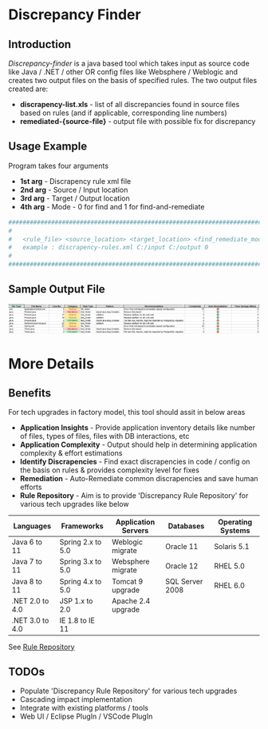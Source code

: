 # Discrepancy Finder

## Introduction
*Discrepancy-finder* is a java based tool which takes input as source code  like Java / .NET / other OR config files like Websphere / Weblogic and creates two output files on the basis of specified rules. The two output files created are:
 -  **discrapency-list.xls** - list of all discrepancies found in source files based on rules (and if applicable, corresponding line numbers)
 -  **remediated-{source-file}** - output file with possible fix for discrepancy


## Usage Example

Program takes four arguments

 - **1st arg** - Discrapency rule xml file
 - **2nd arg** - Source / Input location
 - **3rd arg** - Target / Output location
 - **4th arg** - Mode - 0 for find and 1 for find-and-remediate


```sh
##############################################################################
#                                                                            #
#   <rule_file> <source_location> <target_location> <find_remediate_mode>    #
#   example : discrapency-rules.xml C:/input C:/output 0                     #
#                                                                            #
##############################################################################
```

## Sample Output File
![Screenshot](sample-output.png) <!-- .element height="100%" width="100%" -->

# More Details

## Benefits 

For tech upgrades in factory model,  this tool should assit in below areas 

 - **Application Insights** - Provide application inventory details like number of files, types of files, files with DB interactions, etc 
 - **Application Complexity** - Output should help in determining application complexity & effort estimations 
 - **Identify Discrapencies** -  Find exact discrapencies in code / config on the basis on rules & provides complexity level for fixes 
 - **Remediation** - Auto-Remediate common discrapencies and save human efforts 
 - **Rule Repository** - Aim is to provide 'Discrepancy Rule Repository' for various tech upgrades like below

| Languages | Frameworks | Application Servers | Databases | Operating Systems |
| --------- | ---------- | ------------------- | --------- | ----------------- |
| Java 6 to 11 | Spring 2.x to 5.0 | Weblogic migrate | Oracle 11 | Solaris 5.1 |
| Java 7 to 11| Spring 3.x to 5.0 | Websphere migrate | Oracle 12 | RHEL 5.0 |
| Java 8 to 11 | Spring 4.x to 5.0 | Tomcat 9 upgrade| SQL Server 2008 | RHEL 6.0 |
| .NET 2.0  to 4.0| JSP 1.x to 2.0| Apache 2.4 upgrade| | 
| .NET 3.0 to 4.0 | IE 1.8 to IE 11| | |

See  [Rule Repository](https://github.com/jeevanatigre/discrepancy-finder-service/tree/master/rule-repository)


## TODOs

 - Populate 'Discrepancy Rule Repository' for various tech upgrades
 - Cascading impact implementation
 - Integrate with existing platforms / tools
 - Web UI / Eclipse PlugIn / VSCode PlugIn